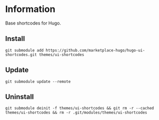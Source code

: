 # Information

Base shortcodes for Hugo.

## Install

```
git submodule add https://github.com/marketplace-hugo/hugo-ui-shortcodes.git themes/ui-shortcodes
```

## Update

```
git submodule update --remote
```

## Uninstall

```
git submodule deinit -f themes/ui-shortcodes && git rm -r --cached themes/ui-shortcodes && rm -r .git/modules/themes/ui-shortcodes
```